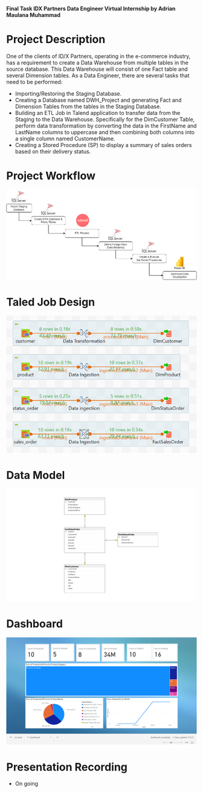 #### Final Task IDX Partners Data Engineer Virtual Internship  by Adrian Maulana Muhammad

# Project Description
One of the clients of ID/X Partners, operating in the e-commerce industry, has a requirement to create a Data Warehouse from multiple tables in the source database. This Data Warehouse will consist of one Fact table and several Dimension tables. As a Data Engineer, there are several tasks that need to be performed:
- Importing/Restoring the Staging Database.
- Creating a Database named DWH_Project and generating Fact and Dimension Tables from the tables in the Staging Database.
- Building an ETL Job in Talend application to transfer data from the Staging to the Data Warehouse. Specifically for the DimCustomer Table, perform data transformation by converting the data in the FirstName and LastName columns to uppercase and then combining both columns into a single column named CustomerName.
- Creating a Stored Procedure (SP) to display a summary of sales orders based on their delivery status.

# Project Workflow
![](https://raw.githubusercontent.com/adrn-mm/FinalTask_IDX-Partners_DE_Adrian-Maulana-Muhammad/master/images/workflow.png)

# Taled Job Design
![](https://raw.githubusercontent.com/adrn-mm/FinalTask_IDX-Partners_DE_Adrian-Maulana-Muhammad/master/images/ETL.png)

# Data Model
![](https://raw.githubusercontent.com/adrn-mm/FinalTask_IDX-Partners_DE_Adrian-Maulana-Muhammad/master/images/star_schema.png)

# Dashboard
![](https://raw.githubusercontent.com/adrn-mm/FinalTask_IDX-Partners_DE_Adrian-Maulana-Muhammad/master/images/dashboard.png)

# Presentation Recording
- On going